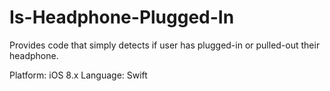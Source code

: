 # Is-Headphone-Plugged-In
Provides code that simply detects if user has plugged-in or pulled-out their headphone.

Platform: iOS 8.x
Language: Swift
